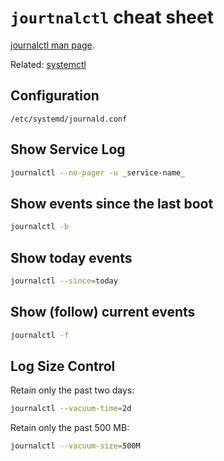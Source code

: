 # `jourtnalctl` cheat sheet

[journalctl man page](https://www.man7.org/linux/man-pages/man1/journalctl.1.html).

Related: [systemctl](cli-systemctl.html)

## Configuration

```
/etc/systemd/journald.conf
```

## Show Service Log

```sh
journalctl --no-pager -u _service-name_
```
## Show events since the last boot

```sh
journalctl -b
```

## Show today events

```sh
journalctl --since=today
```

## Show (follow) current events

```sh
journalctl -f
```

## Log Size Control

Retain only the past two days:

```sh
journalctl --vacuum-time=2d
```

Retain only the past 500 MB:

```sh
journalctl --vacuum-size=500M
```
